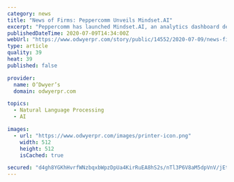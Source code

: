 ```yaml
---
category: news
title: "News of Firms: Peppercomm Unveils Mindset.AI"
excerpt: "Peppercomm has launched Mindset.AI, an analytics dashboard designed to help brands map their customer’s emotional mindset. The firm says Minsdet.AI is the only analytics-driven tool that can identify their stakeholders’ stages in the crisis lifecycle;"
publishedDateTime: 2020-07-09T14:34:00Z
webUrl: "https://www.odwyerpr.com/story/public/14552/2020-07-09/news-firms-peppercomm-unveils-mindsetai.html"
type: article
quality: 39
heat: 39
published: false

provider:
  name: O’Dwyer’s
  domain: odwyerpr.com

topics:
  - Natural Language Processing
  - AI

images:
  - url: "https://www.odwyerpr.com/images/printer-icon.png"
    width: 512
    height: 512
    isCached: true

secured: "d4gh8YGKhHvrfWNzbqxbWpzDpUa4KirRuEA8hS2s/nTl3P6V8aM5dpVnV/jEto7BpRuYl+IJc1sPvWpDjta0BbMvoxCSquf5bhtpcaeDQ3+PePiYGm1vLZUiq3+R0+fQ/d4lYAkC1G0rFOZdVpuLsqlauXlGwSHChJBOxPmI9nER65RpbIyhhOOb8Jj8r8MPPqOlFZPCq9sVviUMoFe8en48Ve5KpCqw8nac26Evr0A6tXUgP2s4jkGw0A6GG8klxKQa/29ABgbopfTj9iV1SPrfVF6iUe88Lvz48aSHhnjqufSmpoLvCchvdBy0jApXrfgpGerqxrl0jVeCROK+mg==;0SU7KNXVIY3mW0bAZwVBfw=="
---
```



